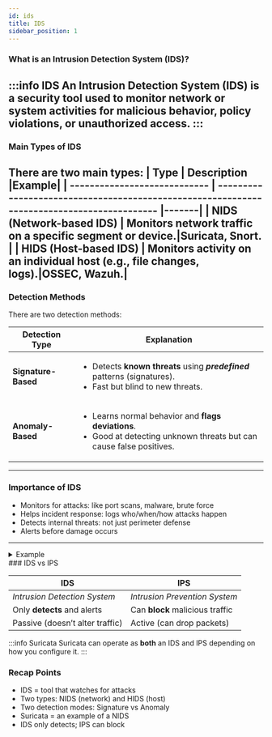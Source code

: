 ```yaml
---
id: ids
title: IDS
sidebar_position: 1
---
```

### What is an Intrusion Detection System (IDS)?

:::info IDS
An Intrusion Detection System (IDS) is a security tool used to monitor network or system activities for malicious behavior, policy violations, or unauthorized access.
:::
---
### Main Types of IDS
There are two main types:
| **Type**                     | **Description**                                                                            |Example|
| ---------------------------- | ------------------------------------------------------------------------------------------ |-------|
| **NIDS** (Network-based IDS) | Monitors network traffic on a specific segment or device.|Suricata, Snort. |
| **HIDS** (Host-based IDS)    | Monitors activity on an individual host (e.g., file changes, logs).|OSSEC, Wazuh.|
---
### Detection Methods
There are two detection methods:

| **Detection Type**  | **Explanation**                                                                                                                                |
| ------------------- |------------------------------------------------------------------------------------------------------------------------------------------------|
| **Signature-Based** | <ul><li>Detects **known threats** using ***predefined*** patterns (signatures). </li><li>Fast but blind to new threats. </li></ul>             |
| **Anomaly-Based**   | <ul><li>Learns normal behavior and **flags deviations**.</li><li> Good at detecting unknown threats but can cause false positives. </li> </ul> |
---
### Importance of IDS
- Monitors for attacks: like port scans, malware, brute force
- Helps incident response: logs who/when/how attacks happen
- Detects internal threats: not just perimeter defense
- Alerts before damage occurs
---
<details>
  <summary>Example</summary>

Let’s say a malicious user is scanning your network using a tool like nmap to find open ports.
An IDS like Suricata can detect this scanning pattern and alert you in real-time:

  ```bash
  [**] [1:2001219:9] ET SCAN Nmap Scripting Engine User-Agent Detected [**]
  ```
This alert can then be logged, visualized, and used for forensic analysis or response.
</details>
### IDS vs IPS

| **IDS**                         | **IPS**                         |
| ------------------------------- | ------------------------------- |
| *Intrusion Detection System*    | *Intrusion Prevention System*   |
| Only **detects** and alerts     | Can **block** malicious traffic |
| Passive (doesn’t alter traffic) | Active (can drop packets)       |

:::info Suricata
Suricata can operate as **both** an IDS and IPS depending on how you configure it.
:::

### Recap Points
- IDS = tool that watches for attacks
- Two types: NIDS (network) and HIDS (host)
- Two detection modes: Signature vs Anomaly
- Suricata = an example of a NIDS
- IDS only detects; IPS can block